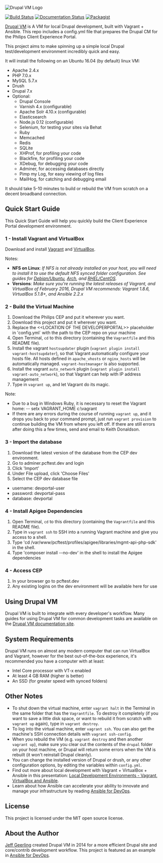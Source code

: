 ![Drupal VM Logo](https://raw.githubusercontent.com/geerlingguy/drupal-vm/master/docs/images/drupal-vm-logo.png)

[![Build Status](https://travis-ci.org/geerlingguy/drupal-vm.svg?branch=master)](https://travis-ci.org/geerlingguy/drupal-vm) [![Documentation Status](https://readthedocs.org/projects/drupal-vm/badge/?version=latest)](http://docs.drupalvm.com) [![Packagist](https://img.shields.io/packagist/v/geerlingguy/drupal-vm.svg)](https://packagist.org/packages/geerlingguy/drupal-vm)

[Drupal VM](https://www.drupalvm.com/) is A VM for local Drupal development, built with Vagrant + Ansible.  This repo includes a config.yml file that prepares the Drupal CM for the Philips Client Experience Portal.

This project aims to make spinning up a simple local Drupal test/development environment incredibly quick and easy.

It will install the following on an Ubuntu 16.04 (by default) linux VM:

  - Apache 2.4.x
  - PHP 7.0.x
  - MySQL 5.7.x
  - Drush
  - Drupal 7.x
  - Optional:
    - Drupal Console
    - Varnish 4.x (configurable)
    - Apache Solr 4.10.x (configurable)
    - Elasticsearch
    - Node.js 0.12 (configurable)
    - Selenium, for testing your sites via Behat
    - Ruby
    - Memcached
    - Redis
    - SQLite
    - XHProf, for profiling your code
    - Blackfire, for profiling your code
    - XDebug, for debugging your code
    - Adminer, for accessing databases directly
    - Pimp my Log, for easy viewing of log files
    - MailHog, for catching and debugging email

It should take 5-10 minutes to build or rebuild the VM from scratch on a decent broadband connection.

## Quick Start Guide

This Quick Start Guide will help you quickly build the Client Experience Portal development environment.

### 1 - Install Vagrant and VirtualBox

Download and install [Vagrant](https://www.vagrantup.com/downloads.html) and [VirtualBox](https://www.virtualbox.org/wiki/Downloads).

Notes:

  - **NFS on Linux**: *If NFS is not already installed on your host, you will need to install it to use the default NFS synced folder configuration. See guides for [Debian/Ubuntu](https://www.digitalocean.com/community/tutorials/how-to-set-up-an-nfs-mount-on-ubuntu-14-04), [Arch](https://wiki.archlinux.org/index.php/NFS#Installation), and [RHEL/CentOS](https://www.digitalocean.com/community/tutorials/how-to-set-up-an-nfs-mount-on-centos-6).*
  - **Versions**: *Make sure you're running the latest releases of Vagrant, and VirtualBox of February 2016, Drupal VM recommends: Vagrant 1.8.6, VirtualBox 5.1.8+, and Ansible 2.2.x*

### 2 - Build the Virtual Machine

  1. Download the Philips CEP and put it wherever you want.
  2. Download this project and put it wherever you want.
  2. Replace the \<\<LOCATION OF THE DEVELOPERPORTAL\>\> placeholder in 'config.yml` with the path to the CEP repo on your machine
  3. Open Terminal, `cd` to this directory (containing the `Vagrantfile` and this README file).
  4. Install the vagrant `hostsupdater` plugin (`vagrant plugin install vagrant-hostsupdater`), so that Vagrant automatically configure your hosts file. All hosts defined in `apache_vhosts` or `nginx_hosts` will be automatically managed. `vagrant-hostmanager` is also supported.
  5. Install the vagrant `auto_network` plugin (`vagrant plugin install vagrant-auto_network`), so that Vagrant can help with IP address management
  6. Type in `vagrant up`, and let Vagrant do its magic.

Note:
  - Due to a bug in Windows Ruby, it is necessary to reset the Vagrant home:
  -- setx VAGRANT_HOME c:\vagrant
  - If there are any errors during the course of running `vagrant up`, and it drops you back to your command prompt, just run `vagrant provision` to continue building the VM from where you left off. If there are still errors after doing this a few times, send and email to Keith Donaldson.

### 3 - Import the database

  1. Download the latest version of the database from the CEP dev environment.
  2. Go to adminer.pcftest.dev and login
  3. Click 'Import'
  4. Under File upload, click 'Choose Files'
  5. Select the CEP dev database file 
  
  - username: devportal-user
  - password: devportal-pass
  - database: devportal
  
### 4 - Install Apigee Dependencies
  1. Open Terminal, `cd` to this directory (containing the `Vagrantfile` and this README file).
  2. Type in `vagrant ssh` to SSH into a running Vagrant machine and give you access to a shell.
  3. Type 'cd /var/www/pcftest/profiles/apigee/libraries/mgmt-api-php-sdk' in the shell.
  4. Type 'composer install --no-dev' in the shell to install the Apigee dependencies


### 4 - Access CEP
  1. In your browser go to pcftest.dev
  2. Any existing logins on the dev environment will be available here for use

  
## Using Drupal VM

Drupal VM is built to integrate with every developer's workflow. Many guides for using Drupal VM for common development tasks are available on the [Drupal VM documentation site](http://docs.drupalvm.com).

## System Requirements

Drupal VM runs on almost any modern computer that can run VirtualBox and Vagrant, however for the best out-of-the-box experience, it's recommended you have a computer with at least:

  - Intel Core processor with VT-x enabled
  - At least 4 GB RAM (higher is better)
  - An SSD (for greater speed with synced folders)

## Other Notes

  - To shut down the virtual machine, enter `vagrant halt` in the Terminal in the same folder that has the `Vagrantfile`. To destroy it completely (if you want to save a little disk space, or want to rebuild it from scratch with `vagrant up` again), type in `vagrant destroy`.
  - To log into the virtual machine, enter `vagrant ssh`. You can also get the machine's SSH connection details with `vagrant ssh-config`.
  - When you rebuild the VM (e.g. `vagrant destroy` and then another `vagrant up`), make sure you clear out the contents of the `drupal` folder on your host machine, or Drupal will return some errors when the VM is rebuilt (it won't reinstall Drupal cleanly).
  - You can change the installed version of Drupal or drush, or any other configuration options, by editing the variables within `config.yml`.
  - Find out more about local development with Vagrant + VirtualBox + Ansible in this presentation: [Local Development Environments - Vagrant, VirtualBox and Ansible](http://www.slideshare.net/geerlingguy/local-development-on-virtual-machines-vagrant-virtualbox-and-ansible).
  - Learn about how Ansible can accelerate your ability to innovate and manage your infrastructure by reading [Ansible for DevOps](http://www.ansiblefordevops.com/).

## License

This project is licensed under the MIT open source license.

## About the Author

[Jeff Geerling](http://www.jeffgeerling.com/) created Drupal VM in 2014 for a more efficient Drupal site and core/contrib development workflow. This project is featured as an example in [Ansible for DevOps](http://www.ansiblefordevops.com/).
